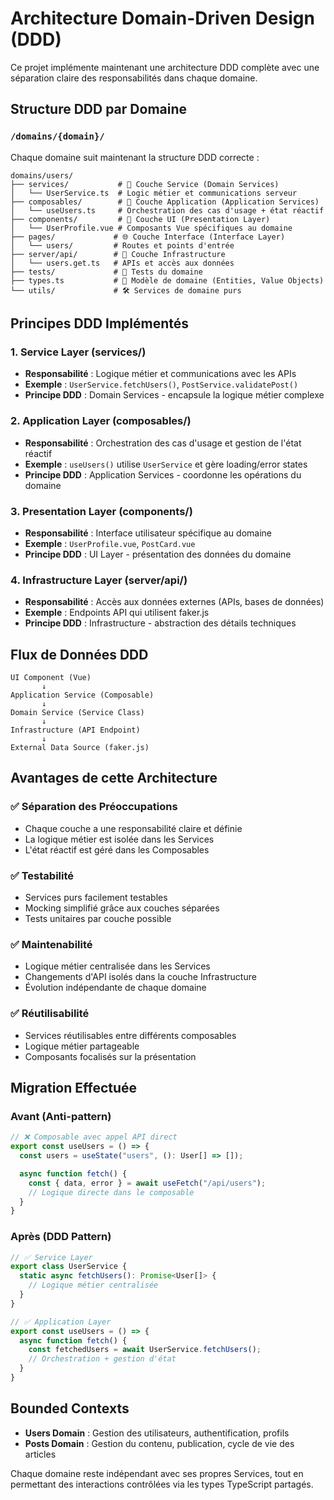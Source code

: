 # Architecture Domain-Driven Design (DDD)

Ce projet implémente maintenant une architecture DDD complète avec une séparation claire des responsabilités dans chaque domaine.

## Structure DDD par Domaine

### `/domains/{domain}/`

Chaque domaine suit maintenant la structure DDD correcte :

```
domains/users/
├── services/           # 🏢 Couche Service (Domain Services)
│   └── UserService.ts  # Logic métier et communications serveur
├── composables/        # 🔄 Couche Application (Application Services)
│   └── useUsers.ts     # Orchestration des cas d'usage + état réactif
├── components/         # 🎨 Couche UI (Presentation Layer)
│   └── UserProfile.vue # Composants Vue spécifiques au domaine
├── pages/             # 🌐 Couche Interface (Interface Layer)
│   └── users/         # Routes et points d'entrée
├── server/api/        # 🔌 Couche Infrastructure
│   └── users.get.ts   # APIs et accès aux données
├── tests/             # 🧪 Tests du domaine
├── types.ts           # 📝 Modèle de domaine (Entities, Value Objects)
└── utils/             # 🛠️ Services de domaine purs
```

## Principes DDD Implémentés

### 1. **Service Layer (services/)**
- **Responsabilité** : Logique métier et communications avec les APIs
- **Exemple** : `UserService.fetchUsers()`, `PostService.validatePost()`
- **Principe DDD** : Domain Services - encapsule la logique métier complexe

### 2. **Application Layer (composables/)**
- **Responsabilité** : Orchestration des cas d'usage et gestion de l'état réactif
- **Exemple** : `useUsers()` utilise `UserService` et gère loading/error states
- **Principe DDD** : Application Services - coordonne les opérations du domaine

### 3. **Presentation Layer (components/)**
- **Responsabilité** : Interface utilisateur spécifique au domaine
- **Exemple** : `UserProfile.vue`, `PostCard.vue`
- **Principe DDD** : UI Layer - présentation des données du domaine

### 4. **Infrastructure Layer (server/api/)**
- **Responsabilité** : Accès aux données externes (APIs, bases de données)
- **Exemple** : Endpoints API qui utilisent faker.js
- **Principe DDD** : Infrastructure - abstraction des détails techniques

## Flux de Données DDD

```
UI Component (Vue)
       ↓
Application Service (Composable)
       ↓
Domain Service (Service Class)
       ↓
Infrastructure (API Endpoint)
       ↓
External Data Source (faker.js)
```

## Avantages de cette Architecture

### ✅ **Séparation des Préoccupations**
- Chaque couche a une responsabilité claire et définie
- La logique métier est isolée dans les Services
- L'état réactif est géré dans les Composables

### ✅ **Testabilité**
- Services purs facilement testables
- Mocking simplifié grâce aux couches séparées
- Tests unitaires par couche possible

### ✅ **Maintenabilité**
- Logique métier centralisée dans les Services
- Changements d'API isolés dans la couche Infrastructure
- Évolution indépendante de chaque domaine

### ✅ **Réutilisabilité**
- Services réutilisables entre différents composables
- Logique métier partageable
- Composants focalisés sur la présentation

## Migration Effectuée

### Avant (Anti-pattern)
```typescript
// ❌ Composable avec appel API direct
export const useUsers = () => {
  const users = useState("users", (): User[] => []);

  async function fetch() {
    const { data, error } = await useFetch("/api/users");
    // Logique directe dans le composable
  }
}
```

### Après (DDD Pattern)
```typescript
// ✅ Service Layer
export class UserService {
  static async fetchUsers(): Promise<User[]> {
    // Logique métier centralisée
  }
}

// ✅ Application Layer
export const useUsers = () => {
  async function fetch() {
    const fetchedUsers = await UserService.fetchUsers();
    // Orchestration + gestion d'état
  }
}
```

## Bounded Contexts

- **Users Domain** : Gestion des utilisateurs, authentification, profils
- **Posts Domain** : Gestion du contenu, publication, cycle de vie des articles

Chaque domaine reste indépendant avec ses propres Services, tout en permettant des interactions contrôlées via les types TypeScript partagés.